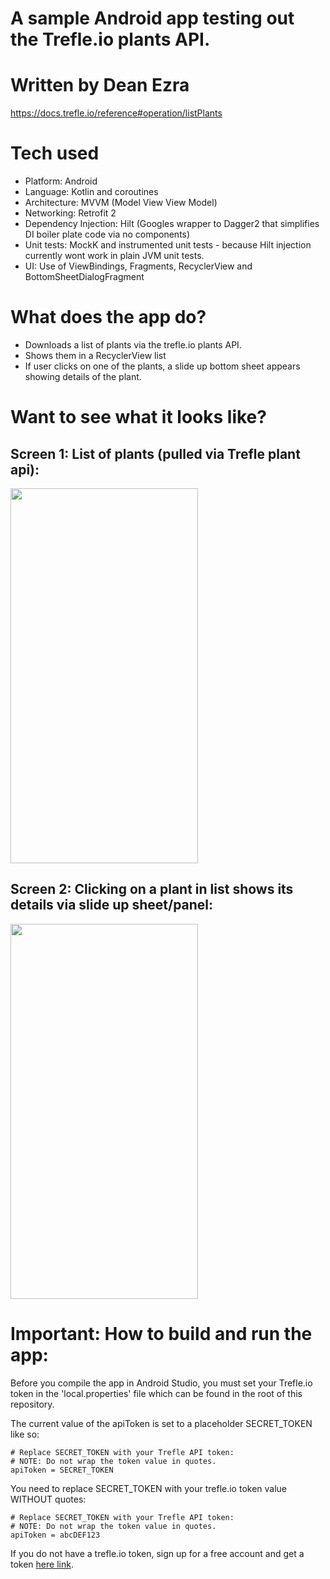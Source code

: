 # A sample Android app testing out the Trefle.io plants API.
# Written by Dean Ezra

https://docs.trefle.io/reference#operation/listPlants

# Tech used

- Platform: Android
- Language: Kotlin and coroutines
- Architecture: MVVM (Model View View Model)
- Networking: Retrofit 2
- Dependency Injection: Hilt (Googles wrapper to Dagger2 that simplifies DI boiler plate code via no components)
- Unit tests: MockK and instrumented unit tests - because Hilt injection currently wont work in plain JVM unit tests.
- UI: Use of ViewBindings, Fragments, RecyclerView and BottomSheetDialogFragment

# What does the app do?

- Downloads a list of plants via the trefle.io plants API.
- Shows them in a RecyclerView list
- If user clicks on one of the plants, a slide up bottom sheet appears showing details of the plant.

# Want to see what it looks like?

## Screen 1: List of plants (pulled via Trefle plant api):
<img src="https://github.com/deanezra/TreflePlantsAndroid/blob/c6850dc3e47deaf95dccaab05ded1efe7c159974/appdetail/screens/screen1_list.jpg" height="600" width="300">

## Screen 2: Clicking on a plant in list shows its details via slide up sheet/panel:
<img src="https://github.com/deanezra/TreflePlantsAndroid/blob/c6850dc3e47deaf95dccaab05ded1efe7c159974/appdetail/screens/screen2_details.jpg" height="600" width="300">



# Important: How to build and run the app:

Before you compile the app in Android Studio, you must set your Trefle.io token in the 'local.properties' file which can be found in the root of this repository.

The current value of the apiToken is set to a placeholder SECRET_TOKEN like so:

```
# Replace SECRET_TOKEN with your Trefle API token:
# NOTE: Do not wrap the token value in quotes.
apiToken = SECRET_TOKEN
```

You need to replace SECRET_TOKEN with your trefle.io token value WITHOUT quotes:

```
# Replace SECRET_TOKEN with your Trefle API token:
# NOTE: Do not wrap the token value in quotes.
apiToken = abcDEF123
```

If you do not have a trefle.io token, sign up for a free account and get a token [here link](https://trefle.io/users/sign_up).


